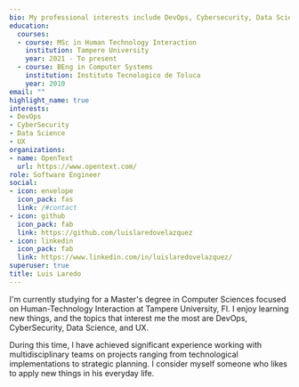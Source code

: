 ```yaml
---
bio: My professional interests include DevOps, Cybersecurity, Data Science and UX.
education:
  courses:
  - course: MSc in Human Technology Interaction
    institution: Tampere University
    year: 2021 - To present
  - course: BEng in Computer Systems
    institution: Instituto Tecnologico de Toluca
    year: 2010
email: ""
highlight_name: true
interests:
- DevOps
- CyberSecurity
- Data Science
- UX
organizations:
- name: OpenText
  url: https://www.opentext.com/ 
role: Software Engineer
social:
- icon: envelope
  icon_pack: fas
  link: /#contact
- icon: github
  icon_pack: fab
  link: https://github.com/luislaredovelazquez
- icon: linkedin
  icon_pack: fab
  link: https://www.linkedin.com/in/luislaredovelazquez/
superuser: true
title: Luis Laredo
---
```


I'm currently studying for a Master's degree in Computer Sciences focused on Human-Technology Interaction at Tampere University, FI. I enjoy learning new things, and the topics that interest me the most are DevOps, CyberSecurity, Data Science, and UX.

During this time, I have achieved significant experience working with multidisciplinary teams on projects ranging from technological implementations to strategic planning. I consider myself someone who likes to apply new things in his everyday life.
